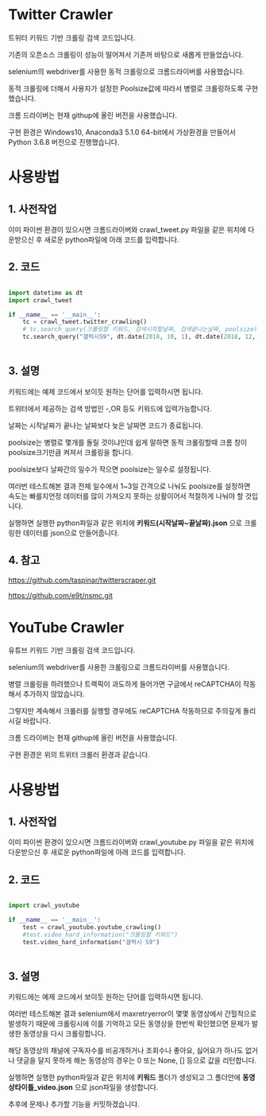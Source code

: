 # Twitter Crawler

트위터 키워드 기반 크롤링 검색 코드입니다.

기존의 오픈소스 크롤링이 성능이 떨어져서 기존꺼 바탕으로 새롭게 만들었습니다.

selenium의 webdriver를 사용한 동적 크롤링으로 크롬드라이버를 사용했습니다.

동적 크롤링에 더해서 사용자가 설정한 Poolsize값에 따라서 병렬로 크롤링하도록 구현했습니다.

크롬 드라이버는 현재 githup에 올린 버전을 사용했습니다.

구현 환경은 Windows10, Anaconda3 5.1.0 64-bit에서 가상환경을 만들어서 Python 3.6.8 버전으로 진행했습니다.

# 사용방법

## 1. 사전작업

이미 파이썬 환경이 있으시면 크롬드라이버와 crawl_tweet.py 파일을 같은 위치에 다운받으신 후 새로운 python파일에 아래 코드를 입력합니다.

## 2. 코드

```python

import datetime as dt
import crawl_tweet

if __name__ == '__main__':
    tc = crawl_tweet.twitter_crawling()
    # tc.search_query(크롤링할 키워드, 검색시작할날짜, 검색끝나는날짜, poolsize)
    tc.search_query("갤럭시S9", dt.date(2018, 10, 1), dt.date(2018, 12, 31), 3)
    
```

## 3. 설명

키워드에는 예제 코드에서 보이듯 원하는 단어를 입력하시면 됩니다.

트위터에서 제공하는 검색 방법인 -,OR 등도 키워드에 입력가능합니다.

날짜는 시작날짜가 끝나는 날짜보다 늦은 날짜면 코드가 종료됩니다.

poolsize는 병렬로 몇개를 돌릴 것이냐인데 쉽게 말하면 동적 크롤링할때 크롬 창이 poolsize크기만큼 켜져서 크롤링을 합니다.

poolsize보다 날짜간의 일수가 작으면 poolsize는 일수로 설정됩니다.

여러번 테스트해본 결과 전체 일수에서 1~3일 간격으로 나눠도 poolsize를 설정하면 속도는 빠를지언정 데이터를 많이 가져오지 못하는 상활이어서 적절하게 나눠야 할 것입니다.

실행하면 실행한 python파일과 같은 위치에 **키워드(시작날짜~끝날짜).json** 으로 크롤링한 데이터를 json으로 만들어줍니다.


## 4. 참고

https://github.com/taspinar/twitterscraper.git

https://github.com/e9t/nsmc.git



# YouTube Crawler

유튜브 키워드 기반 크롤링 검색 코드입니다.

selenium의 webdriver를 사용한 크롤링으로 크롬드라이버를 사용했습니다.

병렬 크롤링을 하려했으나 트랙픽이 과도하게 들어가면 구글에서 reCAPTCHA이 작동해서 추가하지 않았습니다.

그렇지만 계속해서 크롤러를 실행할 경우에도 reCAPTCHA 작동하므로 주의깊게 돌리시길 바랍니다.

크롬 드라이버는 현재 githup에 올린 버전을 사용했습니다.

구현 환경은 위의 트위터 크롤러 환경과 같습니다.

# 사용방법

## 1. 사전작업

이미 파이썬 환경이 있으시면 크롬드라이버와 crawl_youtube.py 파일을 같은 위치에 다운받으신 후 새로운 python파일에 아래 코드를 입력합니다.

## 2. 코드

```python

import crawl_youtube

if __name__ == '__main__':
    test = crawl_youtube.youtube_crawling()
    #test.video_hard_information("크롤링할 키워드")
    test.video_hard_information("갤럭시 S9")
    
```

## 3. 설명

키워드에는 예제 코드에서 보이듯 원하는 단어를 입력하시면 됩니다.

여러번 테스트해본 결과 selenium에서 maxretryerror이 몇몇 동영상에서 간헐적으로 발생하기 때문에 크롤링시에 이를 기억하고 모든 동영상을 한번씩 확인했으면 문제가 발생한 동영상을 다시 크롤링합니다.

해당 동영상의 채널에 구독자수를 비공개하거나 조회수나 좋아요, 싫어요가 하나도 없거나 댓글을 달지 못하게 해논 동영상의 경우는 0 또는 None, [] 등으로 값을 리턴합니다.

실행하면 실행한 python파일과 같은 위치에 **키워드** 폴더가 생성되고 그 폴더안에 **동영상타이틀_video.json** 으로 json파일을 생성합니다.

추후에 문제나 추가할 기능을 커밋하겠습니다.
